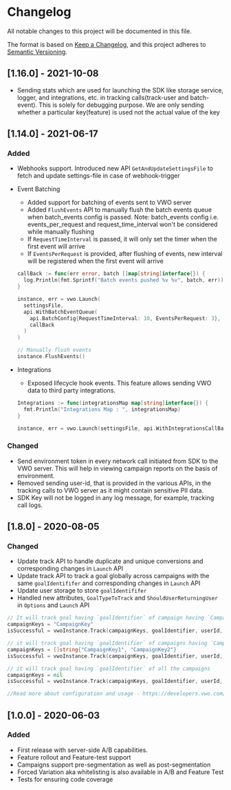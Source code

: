 # Changelog
All notable changes to this project will be documented in this file.

The format is based on [Keep a Changelog](https://keepachangelog.com/en/1.0.0/),
and this project adheres to [Semantic Versioning](https://semver.org/spec/v2.0.0.html).

## [1.16.0] - 2021-10-08

- Sending stats which are used for launching the SDK like storage service, logger, and integrations, etc. in tracking calls(track-user and batch-event). This is solely for debugging purpose. We are only sending whether a particular key(feature) is used not the actual value of the key

## [1.14.0] - 2021-06-17

### Added

- Webhooks support. Introduced new API `GetAndUpdateSettingsFile` to fetch and update settings-file in case of webhook-trigger
- Event Batching
  - Added support for batching of events sent to VWO server
  - Added `FlushEvents` API to manually flush the batch events queue when batch_events config is passed. Note: batch_events config i.e. events_per_request and request_time_interval won't be considered while manually flushing
  - If `RequestTimeInterval` is passed, it will only set the timer when the first event will arrive
  - If `EventsPerRequest` is provided, after flushing of events, new interval will be registered when the first event will arrive

  ```go
  callBack := func(err error, batch []map[string]interface{}) {
    log.Println(fmt.Sprintf("Batch events pushed %v %v", batch, err))
  }

  instance, err = vwo.Launch(
    settingsFile,
    api.WithBatchEventQueue(
      api.BatchConfig{RequestTimeInterval: 10, EventsPerRequest: 3},
      callBack
    )
  )

  // Manually flush events
  instance.FlushEvents()
  ```

- Integrations
  - Exposed lifecycle hook events. This feature allows sending VWO data to third party integrations.

  ```go
  Integrations := func(integrationsMap map[string]interface{}) {
    fmt.Println("Integrations Map : ", integrationsMap)
  }

  instance, err = vwo.Launch(settingsFile, api.WithIntegrationsCallBack(Integrations))
  ```

### Changed

- Send environment token in every network call initiated from SDK to the VWO server. This will help in viewing campaign reports on the basis of environment.
- Removed sending user-id, that is provided in the various APIs, in the tracking calls to VWO server as it might contain sensitive PII data.
- SDK Key will not be logged in any log message, for example, tracking call logs.

## [1.8.0] - 2020-08-05

### Changed
- Update track API to handle duplicate and unique conversions and corresponding changes in `Launch` API
- Update track API to track a goal globally across campaigns with the same `goalIdentififer` and corresponding changes in `Launch` API
- Update user storage to store `goalIdentififer`
- Handled new attributes, `GoalTypeToTrack` and `ShouldUserReturningUser` in `Options` and `Launch` API

```go
// It will track goal having `goalIdentifier` of campaign having `CampaignKey` for the user having `userId` as id.
campaignKeys = "CampaignKey"
isSuccessful = vwoInstance.Track(campaignKeys, goalIdentifier, userId, options);

// it will track goal having `goalIdentifier` of campaigns having `CampaignKey1` and `CampaignKey2` for the user having `userId` as id.
campaignKeys = []string{"CampaignKey1", "CampaignKey2"}
isSuccessful = vwoInstance.Track(campaignKeys, goalIdentifier, userId, options);

// it will track goal having `goalIdentifier` of all the campaigns
campaignKeys = nil
isSuccessful = vwoInstance.Track(campaignKeys, goalIdentifier, userId, options);

//Read more about configuration and usage - https://developers.vwo.com/reference#server-side-sdk-track
```

## [1.0.0] - 2020-06-03

### Added

- First release with server-side A/B capabilities.
- Feature rollout and Feature-test support
- Campaigns support pre-segmentation as well as post-segmentation
- Forced Variation aka whitelisting is also available in A/B and Feature Test
- Tests for ensuring code coverage
